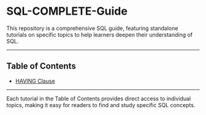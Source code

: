 # SQL-COMPLETE-Guide

This repository is a comprehensive SQL guide, featuring standalone tutorials on specific topics to help learners deepen their understanding of SQL.

---

## Table of Contents

- [HAVING Clause](./HAVING.md)

---

Each tutorial in the Table of Contents provides direct access to individual topics, making it easy for readers to find and study specific SQL concepts.
